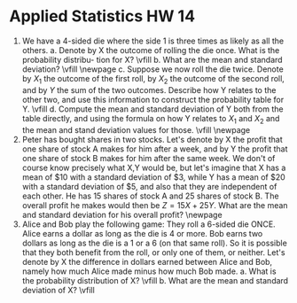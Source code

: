 # Applied Statistics HW 14

1. We have a 4-sided die where the side 1 is three times as likely as all the others.
    a. Denote by X the outcome of rolling the die once. What is the probability distribu-
tion for X?
    \vfill
    b. What are the mean and standard deviation?
    \vfill
    \newpage
    c. Suppose we now roll the die twice. Denote by $X_1$ the outcome of the first roll, by $X_2$ the outcome of the second roll, and by $Y$ the sum of the two outcomes. Describe how Y relates to the other two, and use this information to construct the probability table for Y.
    \vfill
    d. Compute the mean and standard deviation of Y both from the table directly, and using the formula on how Y relates to $X_1$ and $X_2$ and the mean and stand deviation values for those.
    \vfill
    \newpage
2. Peter has bought shares in two stocks. Let's denote by X the profit that one share of stock A makes for him after a week, and by Y the profit that one share of stock B makes for him after the same week. We don't of course know precisely what X,Y would be, but let's imagine that X has a mean of \$10 with a standard deviation of \$3, while Y has a mean of \$20 with a standard deviation of \$5, and also that they are independent of each other. He has 15 shares of stock A and 25 shares of stock B. The overall profit he makes would then be $Z = 15X + 25Y$. What are the mean and standard deviation for his overall profit?
\newpage
3. Alice and Bob play the following game: They roll a 6-sided die ONCE. Alice earns a dollar as long as the die is 4 or more. Bob earns two dollars as long as the die is a 1 or a 6 (on that same roll). So it is possible that they both benefit from the roll, or only one of them, or neither. Let's denote by X the difference in dollars earned between Alice and Bob, namely how much Alice made minus how much Bob made.
    a. What is the probability distribution of X?
    \vfill
    b. What are the mean and standard deviation of X?
    \vfill
